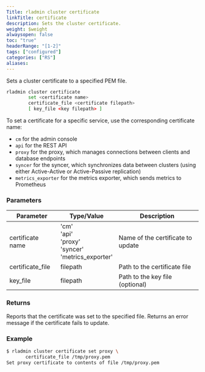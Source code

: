 ```yaml
---
Title: rladmin cluster certificate
linkTitle: certificate
description: Sets the cluster certificate.
weight: $weight
alwaysopen: false
toc: "true"
headerRange: "[1-2]"
tags: ["configured"]
categories: ["RS"]
aliases: 
---
```


Sets a cluster certificate to a specified PEM file.

```sh
rladmin cluster certificate 
        set <certificate name> 
        certificate_file <certificate filepath> 
        [ key_file <key filepath> ]
```

To set a certificate for a specific service, use the corresponding certificate name:

- `cm` for the admin console
- `api` for the REST API
- `proxy` for the proxy, which manages connections between clients and database endpoints
- `syncer` for the syncer, which synchronizes data between clusters (using either Active-Active or Active-Passive replication)
- `metrics_exporter` for the metrics exporter, which sends metrics to Prometheus

### Parameters

| Parameter | Type/Value | Description |
|-----------|------------|-------------|
| certificate name | 'cm'<br /> 'api'<br /> 'proxy'<br /> 'syncer'<br /> 'metrics_exporter' | Name of the certificate to update |
| certificate_file | filepath | Path to the certificate file |
| key_file | filepath | Path to the key file (optional) |

### Returns

Reports that the certificate was set to the specified file. Returns an error message if the certificate fails to update.

### Example

```sh
$ rladmin cluster certificate set proxy \
       certificate_file /tmp/proxy.pem
Set proxy certificate to contents of file /tmp/proxy.pem
```